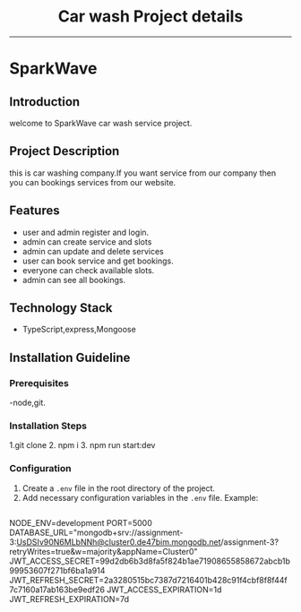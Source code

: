 
<div align="center">
  <h1>Car wash Project details </h1>
</div>

---

# SparkWave

## Introduction

welcome to SparkWave car wash service project.

## Project Description

this is car washing company.If you want service from our company then you can bookings services from our website.

## Features

- user and admin register and login.
- admin can create service and slots
-  admin can update and delete services
- user can book service and get bookings.
- everyone can check available slots.
- admin can see all bookings.

## Technology Stack

- TypeScript,express,Mongoose


## Installation Guideline

### Prerequisites

-node,git.

### Installation Steps

1.git clone 
2. npm i
3. npm run start:dev

### Configuration

1. Create a `.env` file in the root directory of the project.
2. Add necessary configuration variables in the `.env` file.
   Example:
   ```
NODE_ENV=development
PORT=5000
DATABASE_URL="mongodb+srv://assignment-3:UsDSIv90N6MLbNNh@cluster0.de47bim.mongodb.net/assignment-3?retryWrites=true&w=majority&appName=Cluster0"
JWT_ACCESS_SECRET=99d2db6b3d8fa5f824b1ae71908655858672abcb1b99953607f271bf6ba1a914
JWT_REFRESH_SECRET=2a3280515bc7387d7216401b428c91f4cbf8f8f44f7c7160a17ab163be9edf26
JWT_ACCESS_EXPIRATION=1d
JWT_REFRESH_EXPIRATION=7d

   ```
